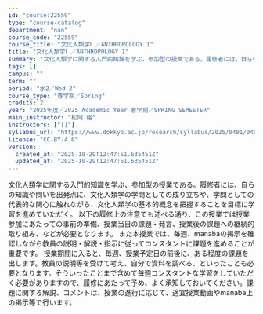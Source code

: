 ```yaml
---
id: "course:22559"
type: "course-catalog"
department: "nan"
course_code: "22559"
course_title: "文化人類学Ⅰ ／ANTHROPOLOGY I"
title: "文化人類学Ⅰ ／ANTHROPOLOGY I"
summary: "文化人類学に関する入門的知識を学ぶ、参加型の授業である。履修者には、自らの知識や問いを出発点に、文化人類学の学問としての成り立ちや、学問としての代表的な関心に触れながら、文化人類学の基本的概念を把握することを目標に学習を進めていただく。 以…"
tags: []
campus: ""
term: ""
period: "水2／Wed 2"
course_type: "春学期／Spring"
credits: 2
year: "2025年度／2025 Academic Year 春学期／SPRING SEMESTER"
main_instructor: "松岡 格"
instructors: ["[]"]
syllabus_url: "https://www.dokkyo.ac.jp/research/syllabus/2025/0401/0401_22559_ja_JP.html"
license: "CC-BY-4.0"
version:
  created_at: "2025-10-29T12:47:51.635451Z"
  updated_at: "2025-10-29T12:47:51.635451Z"
---
```

文化人類学に関する入門的知識を学ぶ、参加型の授業である。履修者には、自らの知識や問いを出発点に、文化人類学の学問としての成り立ちや、学問としての代表的な関心に触れながら、文化人類学の基本的概念を把握することを目標に学習を進めていただく。 以下の履修上の注意でも述べる通り、この授業では授業参加にあたっての事前の準備、授業当日の課題・発言、授業後の課題への継続的取り組み、などが必要となります。 また本授業では、毎週、manabaの掲示を確認しながら教員の説明・解説・指示に従ってコンスタントに課題を進めることが重要です。 授業期間に入ると、毎週、授業予定日の前後に、ある程度の課題を出します。教員の説明等を受けて考え、自分で資料を調べる、といったことも必要となります。そういったことまで含めて毎週コンスタントな学習をしていただく必要がありますので、履修にあたって予め、よく承知しておいてください。課題に関する解説、コメントは、授業の進行に応じて、適宜授業動画やmanaba上の掲示等で行います。
